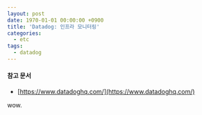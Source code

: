 ```yaml
---
layout: post
date: 1970-01-01 00:00:00 +0900
title: 'Datadog: 인프라 모니터링'
categories:
  - etc
tags:
  - datadog
---
```


#### 참고 문서
- [https://www.datadoghq.com/](https://www.datadoghq.com/)


wow.
